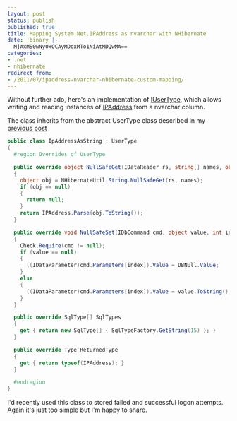 ```yaml
---
layout: post
status: publish
published: true
title: Mapping System.Net.IPAddress as nvarchar with NHibernate
date: !binary |-
  MjAxMS0wNy0xOCAyMDoxMTo1NiAtMDQwMA==
categories:
- .net
- nhibernate
redirect_from:
- /2011/07/ipaddress-nvarchar-nhibernate-custom-mapping/
---
```


<!--more-->

Without further ado, here's an implementation of [IUserType][custom-type], which allows writing and reading instances of 
[IPAddress][IPAddress] from a nvarchar column.

The class inherits from the abstract UserType class described in my [previous post](/2011/07/enum-int-custom-mapping-nhibernate/)

``` c#
public class IpAddressAsString : UserType
{
  #region Overrides of UserType

  public override object NullSafeGet(IDataReader rs, string[] names, object owner)
  {
    object obj = NHibernateUtil.String.NullSafeGet(rs, names);
    if (obj == null)
    {
      return null;
    }
    return IPAddress.Parse(obj.ToString());
  }

  public override void NullSafeSet(IDbCommand cmd, object value, int index)
  {
    Check.Require(cmd != null);
    if (value == null)
    {
      ((IDataParameter)cmd.Parameters[index]).Value = DBNull.Value;
    }
    else
    {
      ((IDataParameter)cmd.Parameters[index]).Value = value.ToString();
    }
  }

  public override SqlType[] SqlTypes
  {
    get { return new SqlType[] { SqlTypeFactory.GetString(15) }; }
  }

  public override Type ReturnedType
  {
    get { return typeof(IPAddress); }
  }

  #endregion
}
```

I'd recently used this class to stored failed and successful logon attempts. Again it's just too simple but I'm happy to share.


[custom-type]: http://www.nhforge.org/doc/nh/en/index.html#mapping-types-custom
[IPAddress]: http://msdn.microsoft.com/en-us/library/system.net.ipaddress.aspx